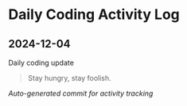 # Daily Coding Activity Log

## 2024-12-04

Daily coding update

> Stay hungry, stay foolish.

*Auto-generated commit for activity tracking*
